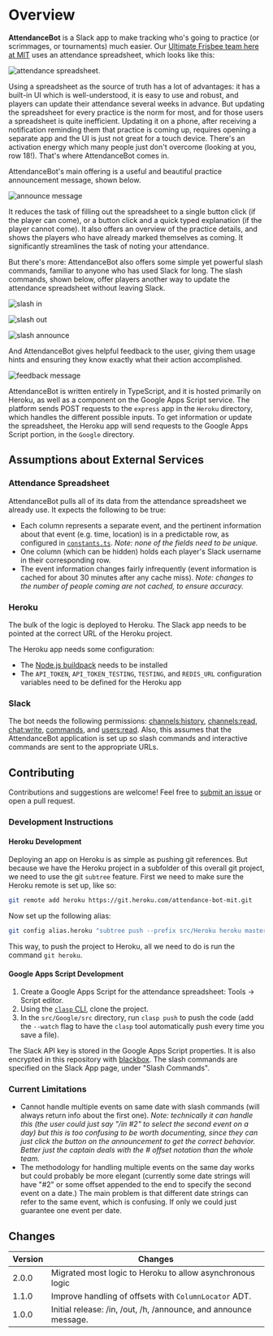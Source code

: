 # Overview

**AttendanceBot** is a Slack app to make tracking who's going to practice (or scrimmages, or tournaments) much easier. Our [Ultimate Frisbee team here at MIT](http://mens-ult.mit.edu/) uses an attendance spreadsheet, which looks like this:

![attendance spreadsheet](https://github.com/xxaxdxcxx/attendance-bot/raw/master/imgs/attendance-spreadsheet.jpg "Attendance Spreadsheet").

Using a spreadsheet as the source of truth has a lot of advantages: it has a built-in UI which is well-understood, it is easy to use and robust, and players can update their attendance several weeks in advance. But updating the spreadsheet for every practice is the norm for most, and for those users a spreadsheet is quite inefficient. Updating it on a phone, after receiving a notification reminding them that practice is coming up, requires opening a separate app and the UI is just not great for a touch device. There's an activation energy which many people just don't overcome (looking at you, row 18!). That's where AttendanceBot comes in.

AttendanceBot's main offering is a useful and beautiful practice announcement message, shown below.

![announce message](https://github.com/xxaxdxcxx/attendance-bot/raw/master/imgs/announce-message.png "Announce Message")

It reduces the task of filling out the spreadsheet to a single button click (if the player can come), or a button click and a quick typed explanation (if the player cannot come). It also offers an overview of the practice details, and shows the players who have already marked themselves as coming. It significantly streamlines the task of noting your attendance.

But there's more: AttendanceBot also offers some simple yet powerful slash commands, familiar to anyone who has used Slack for long. The slash commands, shown below, offer players another way to update the attendance spreadsheet without leaving Slack.

![slash in](https://github.com/xxaxdxcxx/attendance-bot/raw/master/imgs/slash-in-command.jpg "/in")

![slash out](https://github.com/xxaxdxcxx/attendance-bot/raw/master/imgs/slash-out-command.jpg "/out")

![slash announce](https://github.com/xxaxdxcxx/attendance-bot/raw/master/imgs/slash-announce-command.jpg "/announce")

And AttendanceBot gives helpful feedback to the user, giving them usage hints and ensuring they know exactly what their action accomplished.

![feedback message](https://github.com/xxaxdxcxx/attendance-bot/raw/master/imgs/feedback-message.png "Feedback to user")

AttendanceBot is written entirely in TypeScript, and it is hosted primarily on Heroku, as well as a component on the Google Apps Script service. The platform sends POST requests to the `express` app in the `Heroku` directory, which handles the different possible inputs. To get information or update the spreadsheet, the Heroku app will send requests to the Google Apps Script portion, in the `Google` directory.

## Assumptions about External Services

### Attendance Spreadsheet

AttendanceBot pulls all of its data from the attendance spreadsheet we already use. It expects the following to be true:

- Each column represents a separate event, and the pertinent information about that event (e.g. time, location) is in a predictable row, as configured in [`constants.ts`](src/constants.ts). _Note: none of the fields need to be unique._
- One column (which can be hidden) holds each player's Slack username in their corresponding row.
- The event information changes fairly infrequently (event information is cached for about 30 minutes after any cache miss). _Note: changes to the number of people coming are not cached, to ensure accuracy._

### Heroku

The bulk of the logic is deployed to Heroku. The Slack app needs to be pointed at the correct URL of the Heroku project.

The Heroku app needs some configuration:

- The [Node.js buildpack](https://elements.heroku.com/buildpacks/heroku/heroku-buildpack-nodejs) needs to be installed
- The `API_TOKEN`, `API_TOKEN_TESTING`, `TESTING`, and `REDIS_URL` configuration variables need to be defined for the Heroku app

### Slack

The bot needs the following permissions: [channels:history](https://api.slack.com/scopes/channels:history), [channels:read](https://api.slack.com/scopes/channels:read), [chat:write](https://api.slack.com/scopes/chat:write), [commands](https://api.slack.com/scopes/commands), and [users:read](https://api.slack.com/scopes/commands). Also, this assumes that the AttendanceBot application is set up so slash commands and interactive commands are sent to the appropriate URLs.

## Contributing

Contributions and suggestions are welcome! Feel free to [submit an issue](https://github.com/xxaxdxcxx/attendance-bot/issues/new) or open a pull request.

### Development Instructions

#### Heroku Development

Deploying an app on Heroku is as simple as pushing git references. But because we have the Heroku project in a subfolder of this overall git project, we need to use the git `subtree` feature. First we need to make sure the Heroku remote is set up, like so:

```bash
git remote add heroku https://git.heroku.com/attendance-bot-mit.git
```

Now set up the following alias:

```bash
git config alias.heroku "subtree push --prefix src/Heroku heroku master"
```

This way, to push the project to Heroku, all we need to do is run the command `git heroku`.

#### Google Apps Script Development

1. Create a Google Apps Script for the attendance spreadsheet: Tools -> Script editor.
2. Using the [`clasp` CLI](https://developers.google.com/apps-script/guides/clasp#clone_an_existing_project), clone the project.
3. In the `src/Google/src` directory, run `clasp push` to push the code (add the `--watch` flag to have the `clasp` tool automatically push every time you save a file).

The Slack API key is stored in the Google Apps Script properties. It is also encrypted in this repository with [blackbox](https://github.com/StackExchange/blackbox#blackbox-). The slash commands are specified on the Slack App page, under "Slash Commands".

### Current Limitations

- Cannot handle multiple events on same date with slash commands (will always return info about the first one). _Note: technically it can handle this (the user could just say "/in #2" to select the second event on a day) but this is too confusing to be worth documenting, since they can just click the button on the announcement to get the correct behavior. Better just the captain deals with the # offset notation than the whole team._
- The methodology for handling multiple events on the same day works but could probably be more elegant (currently some date strings will have "#2" or some offset appended to the end to specify the second event on a date.) The main problem is that different date strings can refer to the same event, which is confusing. If only we could just guarantee one event per date.

## Changes

| Version | Changes                                                          |
| ------- | ---------------------------------------------------------------- |
| 2.0.0   | Migrated most logic to Heroku to allow asynchronous logic        |
| 1.1.0   | Improve handling of offsets with `ColumnLocator` ADT.            |
| 1.0.0   | Initial release: /in, /out, /h, /announce, and announce message. |
